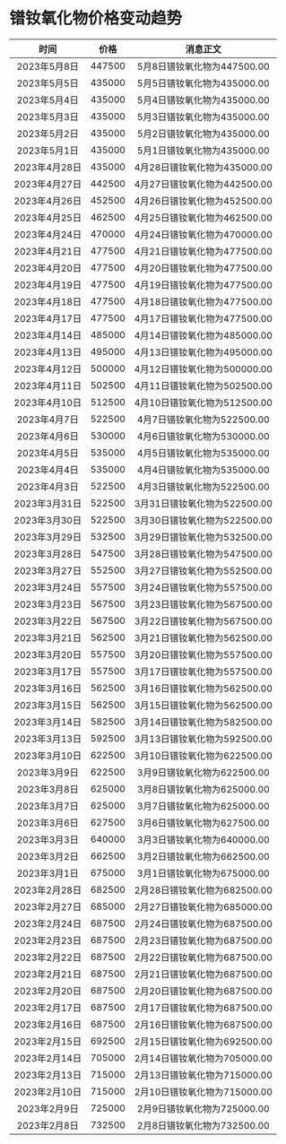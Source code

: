 # 镨钕氧化物价格变动趋势 

| 时间 | 价格 | 消息正文 |
|:--:|:--:|:--:|
|2023年5月8日|447500|5月8日镨钕氧化物为447500.00|
|2023年5月5日|435000|5月5日镨钕氧化物为435000.00|
|2023年5月4日|435000|5月4日镨钕氧化物为435000.00|
|2023年5月3日|435000|5月3日镨钕氧化物为435000.00|
|2023年5月2日|435000|5月2日镨钕氧化物为435000.00|
|2023年5月1日|435000|5月1日镨钕氧化物为435000.00|
|2023年4月28日|435000|4月28日镨钕氧化物为435000.00|
|2023年4月27日|442500|4月27日镨钕氧化物为442500.00|
|2023年4月26日|452500|4月26日镨钕氧化物为452500.00|
|2023年4月25日|462500|4月25日镨钕氧化物为462500.00|
|2023年4月24日|470000|4月24日镨钕氧化物为470000.00|
|2023年4月21日|477500|4月21日镨钕氧化物为477500.00|
|2023年4月20日|477500|4月20日镨钕氧化物为477500.00|
|2023年4月19日|477500|4月19日镨钕氧化物为477500.00|
|2023年4月18日|477500|4月18日镨钕氧化物为477500.00|
|2023年4月17日|477500|4月17日镨钕氧化物为477500.00|
|2023年4月14日|485000|4月14日镨钕氧化物为485000.00|
|2023年4月13日|495000|4月13日镨钕氧化物为495000.00|
|2023年4月12日|500000|4月12日镨钕氧化物为500000.00|
|2023年4月11日|502500|4月11日镨钕氧化物为502500.00|
|2023年4月10日|512500|4月10日镨钕氧化物为512500.00|
|2023年4月7日|522500|4月7日镨钕氧化物为522500.00|
|2023年4月6日|530000|4月6日镨钕氧化物为530000.00|
|2023年4月5日|535000|4月5日镨钕氧化物为535000.00|
|2023年4月4日|535000|4月4日镨钕氧化物为535000.00|
|2023年4月3日|522500|4月3日镨钕氧化物为522500.00|
|2023年3月31日|522500|3月31日镨钕氧化物为522500.00|
|2023年3月30日|522500|3月30日镨钕氧化物为522500.00|
|2023年3月29日|532500|3月29日镨钕氧化物为532500.00|
|2023年3月28日|547500|3月28日镨钕氧化物为547500.00|
|2023年3月27日|552500|3月27日镨钕氧化物为552500.00|
|2023年3月24日|557500|3月24日镨钕氧化物为557500.00|
|2023年3月23日|567500|3月23日镨钕氧化物为567500.00|
|2023年3月22日|567500|3月22日镨钕氧化物为567500.00|
|2023年3月21日|562500|3月21日镨钕氧化物为562500.00|
|2023年3月20日|557500|3月20日镨钕氧化物为557500.00|
|2023年3月17日|557500|3月17日镨钕氧化物为557500.00|
|2023年3月16日|562500|3月16日镨钕氧化物为562500.00|
|2023年3月15日|562500|3月15日镨钕氧化物为562500.00|
|2023年3月14日|582500|3月14日镨钕氧化物为582500.00|
|2023年3月13日|592500|3月13日镨钕氧化物为592500.00|
|2023年3月10日|622500|3月10日镨钕氧化物为622500.00|
|2023年3月9日|622500|3月9日镨钕氧化物为622500.00|
|2023年3月8日|625000|3月8日镨钕氧化物为625000.00|
|2023年3月7日|625000|3月7日镨钕氧化物为625000.00|
|2023年3月6日|627500|3月6日镨钕氧化物为627500.00|
|2023年3月3日|640000|3月3日镨钕氧化物为640000.00|
|2023年3月2日|662500|3月2日镨钕氧化物为662500.00|
|2023年3月1日|675000|3月1日镨钕氧化物为675000.00|
|2023年2月28日|682500|2月28日镨钕氧化物为682500.00|
|2023年2月27日|685000|2月27日镨钕氧化物为685000.00|
|2023年2月24日|687500|2月24日镨钕氧化物为687500.00|
|2023年2月23日|687500|2月23日镨钕氧化物为687500.00|
|2023年2月22日|687500|2月22日镨钕氧化物为687500.00|
|2023年2月21日|687500|2月21日镨钕氧化物为687500.00|
|2023年2月20日|687500|2月20日镨钕氧化物为687500.00|
|2023年2月17日|687500|2月17日镨钕氧化物为687500.00|
|2023年2月16日|687500|2月16日镨钕氧化物为687500.00|
|2023年2月15日|692500|2月15日镨钕氧化物为692500.00|
|2023年2月14日|705000|2月14日镨钕氧化物为705000.00|
|2023年2月13日|715000|2月13日镨钕氧化物为715000.00|
|2023年2月10日|715000|2月10日镨钕氧化物为715000.00|
|2023年2月9日|725000|2月9日镨钕氧化物为725000.00|
|2023年2月8日|732500|2月8日镨钕氧化物为732500.00|